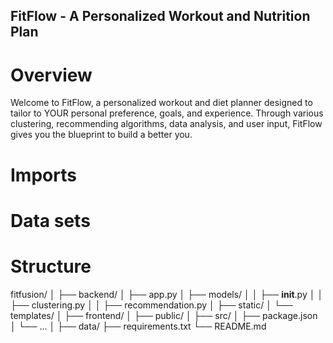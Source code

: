 ## FitFlow - A Personalized Workout and Nutrition Plan 

# Overview
Welcome to FitFlow, a personalized workout and diet planner designed to tailor to YOUR personal preference, goals, and experience. Through various clustering, recommending algorithms, data analysis, and user input, FitFlow gives you the blueprint to build a better you. 


# Imports

# Data sets

# Structure
fitfusion/
│
├── backend/
│   ├── app.py
│   ├── models/
│   │   ├── __init__.py
│   │   ├── clustering.py
│   │   ├── recommendation.py
│   ├── static/
│   └── templates/
│
├── frontend/
│   ├── public/
│   ├── src/
│   ├── package.json
│   └── ...
│
├── data/
├── requirements.txt
└── README.md
